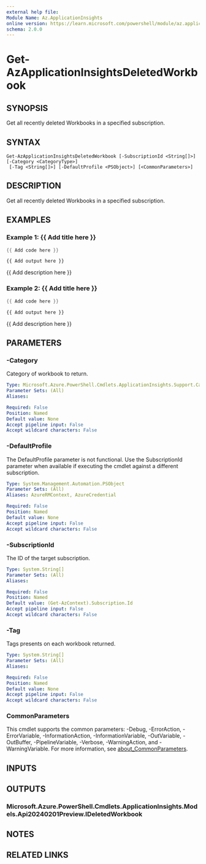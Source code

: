 ```yaml
---
external help file:
Module Name: Az.ApplicationInsights
online version: https://learn.microsoft.com/powershell/module/az.applicationinsights/get-azapplicationinsightsdeletedworkbook
schema: 2.0.0
---
```


# Get-AzApplicationInsightsDeletedWorkbook

## SYNOPSIS
Get all recently deleted Workbooks in a specified subscription.

## SYNTAX

```
Get-AzApplicationInsightsDeletedWorkbook [-SubscriptionId <String[]>] [-Category <CategoryType>]
 [-Tag <String[]>] [-DefaultProfile <PSObject>] [<CommonParameters>]
```

## DESCRIPTION
Get all recently deleted Workbooks in a specified subscription.

## EXAMPLES

### Example 1: {{ Add title here }}
```powershell
{{ Add code here }}
```

```output
{{ Add output here }}
```

{{ Add description here }}

### Example 2: {{ Add title here }}
```powershell
{{ Add code here }}
```

```output
{{ Add output here }}
```

{{ Add description here }}

## PARAMETERS

### -Category
Category of workbook to return.

```yaml
Type: Microsoft.Azure.PowerShell.Cmdlets.ApplicationInsights.Support.CategoryType
Parameter Sets: (All)
Aliases:

Required: False
Position: Named
Default value: None
Accept pipeline input: False
Accept wildcard characters: False
```

### -DefaultProfile
The DefaultProfile parameter is not functional.
Use the SubscriptionId parameter when available if executing the cmdlet against a different subscription.

```yaml
Type: System.Management.Automation.PSObject
Parameter Sets: (All)
Aliases: AzureRMContext, AzureCredential

Required: False
Position: Named
Default value: None
Accept pipeline input: False
Accept wildcard characters: False
```

### -SubscriptionId
The ID of the target subscription.

```yaml
Type: System.String[]
Parameter Sets: (All)
Aliases:

Required: False
Position: Named
Default value: (Get-AzContext).Subscription.Id
Accept pipeline input: False
Accept wildcard characters: False
```

### -Tag
Tags presents on each workbook returned.

```yaml
Type: System.String[]
Parameter Sets: (All)
Aliases:

Required: False
Position: Named
Default value: None
Accept pipeline input: False
Accept wildcard characters: False
```

### CommonParameters
This cmdlet supports the common parameters: -Debug, -ErrorAction, -ErrorVariable, -InformationAction, -InformationVariable, -OutVariable, -OutBuffer, -PipelineVariable, -Verbose, -WarningAction, and -WarningVariable. For more information, see [about_CommonParameters](http://go.microsoft.com/fwlink/?LinkID=113216).

## INPUTS

## OUTPUTS

### Microsoft.Azure.PowerShell.Cmdlets.ApplicationInsights.Models.Api20240201Preview.IDeletedWorkbook

## NOTES

## RELATED LINKS

